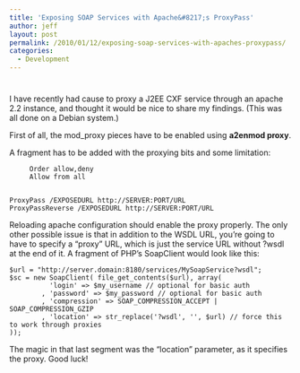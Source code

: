 ```yaml
---
title: 'Exposing SOAP Services with Apache&#8217;s ProxyPass'
author: jeff
layout: post
permalink: /2010/01/12/exposing-soap-services-with-apaches-proxypass/
categories:
  - Development
---
```

# 

I have recently had cause to proxy a J2EE CXF service through an apache 2.2 instance, and thought it would be nice to share my findings. (This was all done on a Debian system.)

First of all, the mod_proxy pieces have to be enabled using **a2enmod proxy**.

A fragment has to be added with the proxying bits and some limitation:

    
         Order allow,deny
         Allow from all
    
    
    ProxyPass /EXPOSEDURL http://SERVER:PORT/URL
    ProxyPassReverse /EXPOSEDURL http://SERVER:PORT/URL
    

Reloading apache configuration should enable the proxy properly. The only other possible issue is that in addition to the WSDL URL, you’re going to have to specify a “proxy” URL, which is just the service URL without ?wsdl at the end of it. A fragment of PHP’s SoapClient would look like this:

    $url = "http://server.domain:8180/services/MySoapService?wsdl";
    $sc = new SoapClient( file_get_contents($url), array(
              'login' => $my_username // optional for basic auth
            , 'password' => $my_password // optional for basic auth
            , 'compression' => SOAP_COMPRESSION_ACCEPT | SOAP_COMPRESSION_GZIP
            , 'location' => str_replace('?wsdl', '', $url) // force this to work through proxies
    ));
    

The magic in that last segment was the “location” parameter, as it specifies the proxy. Good luck!